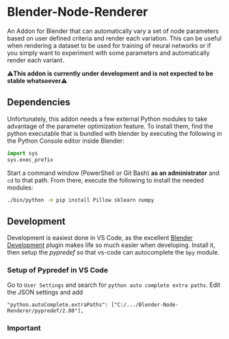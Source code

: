 # Blender-Node-Renderer
An Addon for Blender that can automatically vary a set of node parameters based on user defined criteria and render each variation. This can be useful when rendering a dataset to be used for training of neural networks or if you simply want to experiment with some parameters and automatically render each variant.

:warning:**This addon is currently under development and is not expected to be stable whatsoever**:warning:

## Dependencies

Unfortunately, this addon needs a few external Python modules to take advantage of the parameter optimization feature. To install them, find the python executable that is bundled with blender by executing the following in the Python Console editor inside Blender:

```python
import sys
sys.exec_prefix
```

Start a command window (PowerShell or Git Bash) **as an administrator** and `cd` to that path. From there, execute the following to install the needed modules:

```cmd
./bin/python -m pip install Pillow sklearn numpy
```
## Development
Development is easiest done in VS Code, as the excellent [Blender Development](https://github.com/JacquesLucke/blender_vscode) plugin makes life so much easier when developing. Install it, then setup the *pypredef* so that vs-code can autocomplete the `bpy` module.

### Setup of Pypredef in VS Code

Go to `User Settings` and search for `python auto complete extra paths`. Edit the JSON settings and add 

```
"python.autoComplete.extraPaths": ["C:/.../Blender-Node-Renderer/pypredef/2.80"],
```

### Important 
